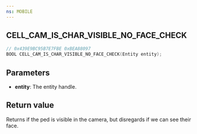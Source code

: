 ```yaml
---
ns: MOBILE
---
```

## CELL_CAM_IS_CHAR_VISIBLE_NO_FACE_CHECK

```c
// 0x439E9BC95B7E7FBE 0xBEA88097
BOOL CELL_CAM_IS_CHAR_VISIBLE_NO_FACE_CHECK(Entity entity);
```


## Parameters
* **entity**: The entity handle.

## Return value
Returns if the ped is visible in the camera, but disregards if we can see their face.